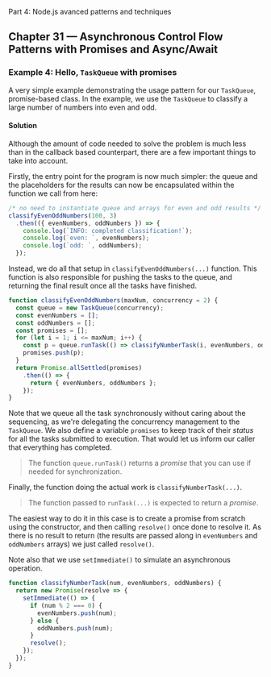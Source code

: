  Part 4: Node.js avanced patterns and techniques
## Chapter 31 &mdash; Asynchronous Control Flow Patterns with Promises and Async/Await
### Example 4: Hello, `TaskQueue` with promises
A very simple example demonstrating the usage pattern for our `TaskQueue`, promise-based class. In the example, we use the `TaskQueue` to classify a large number of numbers into even and odd.

#### Solution
Although the amount of code needed to solve the problem is much less than in the callback based counterpart, there are a few important things to take into account.

Firstly, the entry point for the program is now much simpler: the queue and the placeholders for the results can now be encapsulated within the function we call from here:

```javascript
/* no need to instantiate queue and arrays for even and odd results */
classifyEvenOddNumbers(100, 3)
  .then(({ evenNumbers, oddNumbers }) => {
    console.log(`INFO: completed classification!`);
    console.log(`even: `, evenNumbers);
    console.log(`odd: `, oddNumbers);
  });
```

Instead, we do all that setup in `classifyEvenOddNumbers(...)` function. This function is also responsible for pushing the tasks to the queue, and returning the final result once all the tasks have finished.

```javascript
function classifyEvenOddNumbers(maxNum, concurrency = 2) {
  const queue = new TaskQueue(concurrency);
  const evenNumbers = [];
  const oddNumbers = [];
  const promises = [];
  for (let i = 1; i <= maxNum; i++) {
    const p = queue.runTask(() => classifyNumberTask(i, evenNumbers, oddNumbers));
    promises.push(p);
  }
  return Promise.allSettled(promises)
    .then(() => {
      return { evenNumbers, oddNumbers };
    });
}
```

Note that we queue all the task synchronously without caring about the sequencing, as we're delegating the concurrency management to the `TaskQueue`.
We also define a variable `promises` to keep track of their *status* for all the tasks submitted to execution. That would let us inform our caller that everything has completed.

> The function `queue.runTask()` returns a *promise* that you can use if needed for synchronization.

Finally, the function doing the actual work is `classifyNumberTask(...)`.
> The function passed to `runTask(...)` is expected to return a *promise*.

The easiest way to do it in this case is to create a promise from scratch using the constructor, and then calling `resolve()` once done to resolve it. As there is no result to return (the results are passed along in `evenNumbers` and `oddNumbers` arrays) we just called `resolve()`.

Note also that we use `setImmediate()` to simulate an asynchronous operation.

```javascript
function classifyNumberTask(num, evenNumbers, oddNumbers) {
  return new Promise(resolve => {
    setImmediate(() => {
      if (num % 2 === 0) {
        evenNumbers.push(num);
      } else {
        oddNumbers.push(num);
      }
      resolve();
    });
  });
}
```


